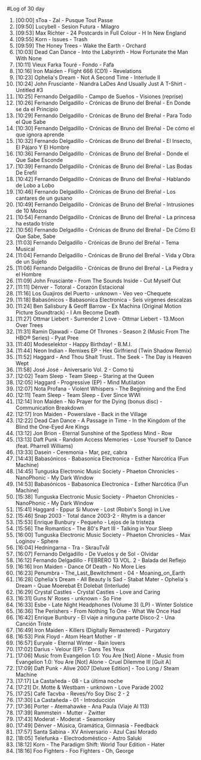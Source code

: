 #Log of 30 day

1. [00:00] sToa - Zal - Pusque Tout Passe
1. [09:50] Lucybell - Sesion Futura - Milagro
1. [09:53] Max Richter - 24 Postcards in Full Colour - H In New England
1. [09:55] Korn - Issues - Trash
1. [09:59] The Honey Trees - Wake the Earth - Orchard
1. [10:03] Dead Can Dance - Into the Labyrinth - How Fortunate the Man With None
1. [10:11] Vieux Farka Touré - Fondo - Fafa
1. [10:16] Iron Maiden - Flight 666 (CD1) - Revelations
1. [10:23] Ophelia's Dream - Not A Second Time - Interlude II
1. [10:24] John Frusciante - Niandra LaDes And Usually Just A T-Shirt - Untitled #3
1. [10:25] Fernando Delgadillo - Campo de Sueños - Visiones (reprise)
1. [10:26] Fernando Delgadillo - Crónicas de Bruno del Breñal - En Donde se da el Principio
1. [10:29] Fernando Delgadillo - Crónicas de Bruno del Breñal - Para Todo el Que Sabe
1. [10:30] Fernando Delgadillo - Crónicas de Bruno del Breñal - De cómo el que ignora aprende
1. [10:32] Fernando Delgadillo - Crónicas de Bruno del Breñal - El Insecto, El Pájaro Y El Hombre
1. [10:36] Fernando Delgadillo - Crónicas de Bruno del Breñal - Donde el Que Sabe Esconde
1. [10:39] Fernando Delgadillo - Crónicas de Bruno del Breñal - Las Bodas De Erefil
1. [10:42] Fernando Delgadillo - Crónicas de Bruno del Breñal - Hablando de Lobo a Lobo
1. [10:46] Fernando Delgadillo - Crónicas de Bruno del Breñal - Los cantares de un gusano
1. [10:49] Fernando Delgadillo - Crónicas de Bruno del Breñal - Intrusiones de 10 Mozos
1. [10:54] Fernando Delgadillo - Crónicas de Bruno del Breñal - La princesa ha estado triste
1. [10:56] Fernando Delgadillo - Crónicas de Bruno del Breñal - De Cómo El Que Sabe, Sabe
1. [11:03] Fernando Delgadillo - Crónicas de Bruno del Breñal - Tema Musical
1. [11:04] Fernando Delgadillo - Crónicas de Bruno del Breñal - Vida y Obra de un Sujeto
1. [11:06] Fernando Delgadillo - Crónicas de Bruno del Breñal - La Piedra y el Hombre
1. [11:09] John Frusciante - From The Sounds Inside - Cut Myself Out
1. [11:11] Dënver - Totoral - Corazón Estacional
1. [11:16] Los Guajiros del Puerto - unknown - Veo veo -Chequete
1. [11:18] Babasónicos - Babasonica Electronica - Seis vírgenes descalzas
1. [11:24] Ben Salisbury & Geoff Barrow - Ex Machina (Original Motion Picture Soundtrack) - I Am Become Death
1. [11:27] Ottmar Liebert - Surrender 2 Love - Ottmar Liebert - 13.Moon Over Trees
1. [11:31] Ramin Djawadi - Game Of Thrones - Season 2 (Music From The HBO® Series) - Pyat Pree
1. [11:40] Modeselektor - Happy Birthday! - B.M.I.
1. [11:44] Neon Indian - Remixes EP - Hex Girlfriend (Twin Shadow Remix)
1. [11:52] Haggard - And Thou Shalt Trust.. The Seek - The Day is Heaven Wept
1. [11:58] José José - Aniversario Vol. 2 - Como tú
1. [12:02] Team Sleep - Team Sleep - Staring at the Queen
1. [12:05] Haggard - Progressive (EP) - Mind Mutilation
1. [12:07] Nota Profana - Violent Whispers - The Beginning and the End
1. [12:11] Team Sleep - Team Sleep - Ever Since WWI
1. [12:14] Iron Maiden - No Prayer for the Dying (bonus disc) - Communication Breakdown
1. [12:17] Iron Maiden - Powerslave - Back in the Village
1. [12:22] Dead Can Dance - A Passage in Time - In the Kingdom of the Blind the One-Eyed Are Kings
1. [13:12] Jon Brion - Eternal Sunshine of the Spotless Mind - Row
1. [13:13] Daft Punk - Random Access Memories - Lose Yourself to Dance (feat. Pharrell Williams)
1. [13:33] Dasein - Ceremonia - Mar, pez, cabra
1. [14:43] Babasónicos - Babasonica Electronica - Esther Narcótica (Fun Machine)
1. [14:45] Tunguska Electronic Music Society - Phaeton Chronicles - NanoPhonic - My Dark Window
1. [14:53] Babasónicos - Babasonica Electronica - Esther Narcótica (Fun Machine)
1. [15:38] Tunguska Electronic Music Society - Phaeton Chronicles - NanoPhonic - My Dark Window
1. [15:41] Haggard - Eppur Si Muove - Lost (Robin's Song) in Live
1. [15:46] Snap 2003 - Total dance 2003-2 - Rhytm is a dancer
1. [15:53] Enrique Bunbury - Pequeño - Lejos de la tristeza
1. [15:56] The Romantics - The 80's Part III - Talking in Your Sleep
1. [16:00] Tunguska Electronic Music Society - Phaeton Chronicles - Max Loginov - Sphere
1. [16:04] Hedningarna - Tra - SkrauTvål
1. [16:07] Fernando Delgadillo - De Vuelos y de Sol - Olvidar
1. [16:12] Fernando Delgadillo - FEBRERO 13 VOL. 2 - Balada del Reflejo
1. [16:16] Iron Maiden - Dance Of Death - No More Lies
1. [16:23] Penumbra - The_Last_Bewitchment - 04 - Moaning_on_Earth
1. [16:28] Ophelia's Dream - All Beauty Is Sad - Stabat Mater - Ophelia´s Dream - Quae Moerebat Et Dolebat (Interlude)
1. [16:29] Crystal Castles - Crystal Castles - Love and Caring
1. [16:31] Guns N' Roses - unknown - So Fine
1. [16:33] Esbe - Late Night Headphones (Volume 3) (LP) - Winter Solstice
1. [16:36] The Perishers - From Nothing To One - What We Once Had
1. [16:42] Enrique Bunbury - El viaje a ninguna parte Disco-2 - Una Canción Triste
1. [16:49] Iron Maiden - Killers (Digitally Remastered) - Purgatory
1. [16:53] Pink Floyd - Atom Heart Mother - If
1. [16:57] Euryale - Eternal Winter - Rain lovers
1. [17:02] Darius - Velour (EP) - Dans Tes Yeux
1. [17:06] Music from Evangelion 1.0: You Are [Not] Alone - Music from Evangelion 1.0: You Are [Not] Alone - Cruel Dilemme III [Guit A]
1. [17:09] Daft Punk - Alive 2007 [Deluxe Edition] - Too Long / Steam Machine
1. [17:17] La Castañeda - 08 - La última noche
1. [17:21] Dr. Motte & Westbam - unknown - Love Parade 2002
1. [17:25] Café Tacvba - Reves/Yo Soy Disc 2 - 2
1. [17:30] La Castañeda - 01 - Introducción
1. [17:36] Porter - Atemahawke - Ana Paula (Viaje Al 113)
1. [17:39] Rammstein - Mutter - Zwitter
1. [17:43] Moderat - Moderat - Seamonkey
1. [17:49] Dënver - Música, Gramática, Gimnasia - Feedback
1. [17:57] Santa Sabina - XV Aniversario - Azul Casi Morado
1. [18:05] Telefunka - Electrodoméstico - Astro Saluki
1. [18:12] Korn - The Paradigm Shift: World Tour Edition - Hater
1. [18:16] Foo Fighters - Foo Fighters - Oh, George
